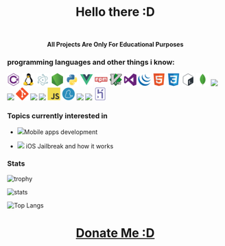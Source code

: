 <h1 align="center">Hello there :D</h1>
<br>
<p align="center"><b>All Projects Are Only For Educational Purposes</b></p>

### programming languages and other things i know:
<p align="left">
<img src="https://raw.githubusercontent.com/devicons/devicon/master/icons/csharp/csharp-line.svg" width="30">
<img src="https://github.com/devicons/devicon/raw/master/icons/linux/linux-original.svg" width="30">
<img src="https://github.com/devicons/devicon/raw/master/icons/electron/electron-original.svg" width="30">
<img src="https://raw.githubusercontent.com/devicons/devicon/master/icons/nodejs/nodejs-original.svg" width="30">
<img src="https://github.com/devicons/devicon/raw/master/icons/python/python-original.svg" width="30">
<img src="https://raw.githubusercontent.com/devicons/devicon/2809b567852a4648062a2d3e7c1c531367458c0b/icons/vuejs/vuejs-original.svg" width="30">
<img src="https://raw.githubusercontent.com/devicons/devicon/2809b567852a4648062a2d3e7c1c531367458c0b/icons/npm/npm-original-wordmark.svg" width="30">
<img src="https://raw.githubusercontent.com/devicons/devicon/2809b567852a4648062a2d3e7c1c531367458c0b/icons/vim/vim-original.svg" width="30">
<img src="https://raw.githubusercontent.com/devicons/devicon/2809b567852a4648062a2d3e7c1c531367458c0b/icons/visualstudio/visualstudio-plain.svg" width="30">
<img src="https://raw.githubusercontent.com/devicons/devicon/2809b567852a4648062a2d3e7c1c531367458c0b/icons/jquery/jquery-original.svg" width="30">
<img src="https://raw.githubusercontent.com/devicons/devicon/2809b567852a4648062a2d3e7c1c531367458c0b/icons/html5/html5-original.svg" width="30">
<img src="https://raw.githubusercontent.com/devicons/devicon/2809b567852a4648062a2d3e7c1c531367458c0b/icons/css3/css3-original.svg" width="30">
<img src="https://raw.githubusercontent.com/devicons/devicon/2809b567852a4648062a2d3e7c1c531367458c0b/icons/bash/bash-plain.svg" width="30">
<img src="https://raw.githubusercontent.com/devicons/devicon/2809b567852a4648062a2d3e7c1c531367458c0b/icons/mongodb/mongodb-original.svg" width="30">
<img src="http://blog.unisecure.com/wp-content/uploads/2015/05/cloud-sql-database-.png" width="30">
<img src="https://www.mementotech.in/assets/images/icons/express.png" width="30">
<img src="https://raw.githubusercontent.com/devicons/devicon/2809b567852a4648062a2d3e7c1c531367458c0b/icons/git/git-original.svg" width="30">
<img src="https://www.freeiconspng.com/uploads/powershell-icon-3.png" width="30">
<img src="https://user-images.githubusercontent.com/674621/71187801-14e60a80-2280-11ea-94c9-e56576f76baf.png" width="30">
<img src="https://raw.githubusercontent.com/devicons/devicon/2809b567852a4648062a2d3e7c1c531367458c0b/icons/javascript/javascript-original.svg" width="30">
<img src="https://raw.githubusercontent.com/devicons/devicon/2809b567852a4648062a2d3e7c1c531367458c0b/icons/yarn/yarn-original.svg" width="30">
<img src="https://seeklogo.com/images/M/microsoft-net-framework-logo-B9BA1A3DA1-seeklogo.com.png" width="30">
<img src="https://upload.wikimedia.org/wikipedia/commons/thumb/4/40/VB.NET_Logo.svg/1200px-VB.NET_Logo.svg.png" width="30">
<img src="https://raw.githubusercontent.com/devicons/devicon/2809b567852a4648062a2d3e7c1c531367458c0b/icons/heroku/heroku-original.svg" width="30">
</p>

### Topics currently interested in
- <img src="https://beanstalkwebsolutions.com/includes/images/MobileApplications.png" width="30">Mobile apps development

- <img src="https://upload.wikimedia.org/wikipedia/commons/8/8b/Cydia_logo.png" width="30"> iOS Jailbreak and how it works

### Stats
![trophy](https://github-profile-trophy.vercel.app/?username=REVENGE977&theme=gruvbox)

![stats](https://github-readme-stats.vercel.app/api?username=REVENGE977&show_icons=true&theme=radical) 

![Top Langs](https://github-readme-stats.vercel.app/api/top-langs/?username=REVENGE977&layout=compact&show_icons=true&title_color=fff&icon_color=79ff97&text_color=9f9f9f&bg_color=151515)
# 
<h1 align="center"><a href="https://paypal.me/moayadalj">Donate Me :D</a></h1>
